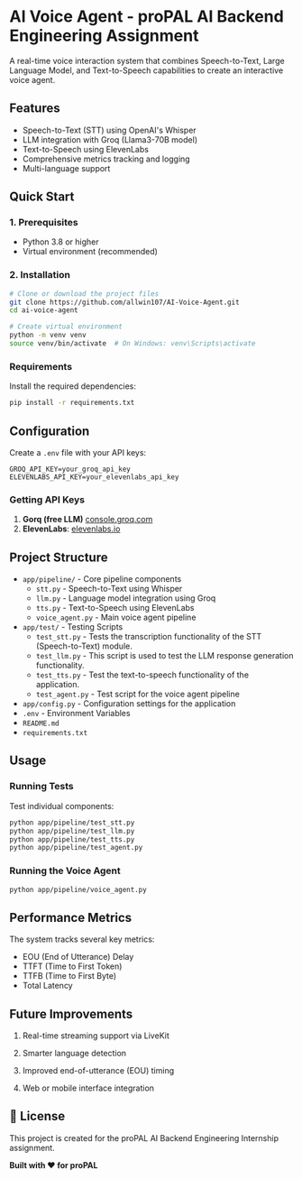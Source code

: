 # AI Voice Agent - proPAL AI Backend Engineering Assignment

A real-time voice interaction system that combines Speech-to-Text, Large Language Model, and Text-to-Speech capabilities to create an interactive voice agent.

## Features

- Speech-to-Text (STT) using OpenAI's Whisper
- LLM integration with Groq (Llama3-70B model)
- Text-to-Speech using ElevenLabs
- Comprehensive metrics tracking and logging
- Multi-language support

## Quick Start

### 1. Prerequisites

- Python 3.8 or higher
- Virtual environment (recommended)

### 2. Installation

```bash
# Clone or download the project files
git clone https://github.com/allwin107/AI-Voice-Agent.git
cd ai-voice-agent

# Create virtual environment
python -m venv venv
source venv/bin/activate  # On Windows: venv\Scripts\activate
```

### Requirements

Install the required dependencies:

```bash
pip install -r requirements.txt
```

## Configuration

Create a `.env` file with your API keys:

```
GROQ_API_KEY=your_groq_api_key
ELEVENLABS_API_KEY=your_elevenlabs_api_key
```
### Getting API Keys

1. **Gorq (free LLM)** [console.groq.com](https://console.groq.com)
2. **ElevenLabs**: [elevenlabs.io](https://elevenlabs.io/)


## Project Structure

- `app/pipeline/` - Core pipeline components
  - `stt.py` - Speech-to-Text using Whisper
  - `llm.py` - Language model integration using Groq
  - `tts.py` - Text-to-Speech using ElevenLabs
  - `voice_agent.py` - Main voice agent pipeline
- `app/test/` - Testing Scripts
  - `test_stt.py` - Tests the transcription functionality of the STT (Speech-to-Text) module.
  - `test_llm.py` - This script is used to test the LLM response generation functionality.
  - `test_tts.py` - Test the text-to-speech functionality of the application.
  - `test_agent.py` - Test script for the voice agent pipeline
- `app/config.py` - Configuration settings for the application
- `.env` - Environment Variables
- `README.md`
- `requirements.txt`

## Usage

### Running Tests

Test individual components:

```bash
python app/pipeline/test_stt.py
python app/pipeline/test_llm.py
python app/pipeline/test_tts.py
python app/pipeline/test_agent.py
```

### Running the Voice Agent

```bash
python app/pipeline/voice_agent.py
```

## Performance Metrics

The system tracks several key metrics:
- EOU (End of Utterance) Delay
- TTFT (Time to First Token)
- TTFB (Time to First Byte)
- Total Latency

## Future Improvements

1. Real-time streaming support via LiveKit

2. Smarter language detection

3. Improved end-of-utterance (EOU) timing

4. Web or mobile interface integration

## 📜 License

This project is created for the proPAL AI Backend Engineering Internship assignment.

**Built with ❤️ for proPAL**